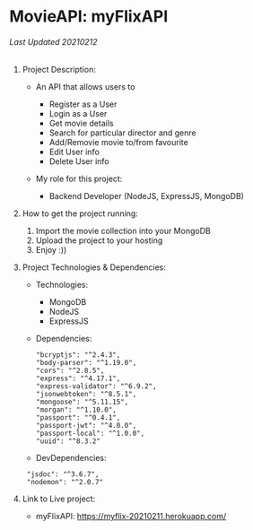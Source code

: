 # MovieAPI: myFlixAPI

###### Last Updated 20210212

1. Project Description:

   - An API that allows users to

     - Register as a User
     - Login as a User
     - Get movie details
     - Search for particular director and genre
     - Add/Removie movie to/from favourite
     - Edit User info
     - Delete User info

   - My role for this project:

     - Backend Developer (NodeJS, ExpressJS, MongoDB)

2. How to get the project running:

   1. Import the movie collection into your MongoDB
   2. Upload the project to your hosting
   3. Enjoy :))

3. Project Technologies & Dependencies:

   - Technologies:

     - MongoDB
     - NodeJS
     - ExpressJS

   - Dependencies:

     ```
     "bcryptjs": "^2.4.3",
     "body-parser": "^1.19.0",
     "cors": "^2.8.5",
     "express": "^4.17.1",
     "express-validator": "^6.9.2",
     "jsonwebtoken": "^8.5.1",
     "mongoose": "^5.11.15",
     "morgan": "^1.10.0",
     "passport": "^0.4.1",
     "passport-jwt": "^4.0.0",
     "passport-local": "^1.0.0",
     "uuid": "^8.3.2"

     ```

   - DevDependencies:

   ```
    "jsdoc": "^3.6.7",
    "nodemon": "^2.0.7"

   ```

4. Link to Live project:

   - myFlixAPI: https://myflix-20210211.herokuapp.com/
